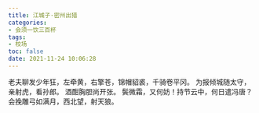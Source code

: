 ```yaml
---
title: 江城子·密州出猎
categories:
- 会须一饮三百杯
tags:
- 校场
toc: false
date: 2021-11-24 10:06:28
---
```


老夫聊发少年狂，左牵黄，右擎苍，锦帽貂裘，千骑卷平冈。
为报倾城随太守，亲射虎，看孙郎。
酒酣胸胆尚开张。
鬓微霜，又何妨！持节云中，何日遣冯唐？
会挽雕弓如满月，西北望，射天狼。

<!-- more -->
